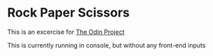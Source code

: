 # Rock Paper Scissors

This is an excercise for [The Odin Project]('https://www.theodinproject.com/courses/web-development-101/lessons/rock-paper-scissors')

This is currently running in console, but without any front-end inputs